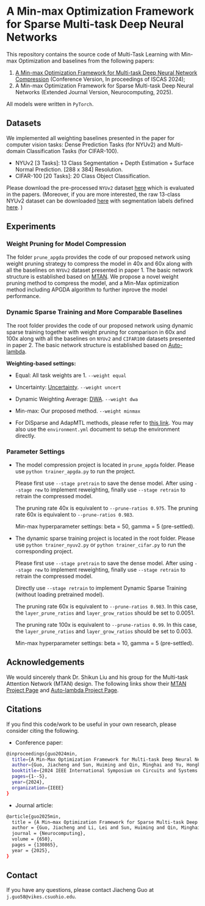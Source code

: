 # A Min-max Optimization Framework for Sparse Multi-task Deep Neural Networks
This repository contains the source code of Multi-Task Learning with Min-max Optimization and baselines from the following papers:
1) [A Min-max Optimization Framework for Multi-task Deep Neural Network Compression](https://ieeexplore.ieee.org/stamp/stamp.jsp?tp=&arnumber=10557958) (Conference Version, In proceedings of ISCAS 2024);
2) A Min-max Optimization Framework for Sparse Multi-task Deep Neural Networks (Extended Journal Version, Neurocomputing, 2025).

All models were written in `PyTorch`. 

## Datasets
We implemented all weighting baselines presented in the paper for computer vision tasks: Dense Prediction Tasks (for NYUv2) and Multi-domain Classification Tasks (for CIFAR-100).

- NYUv2 [3 Tasks]: 13 Class Segmentation + Depth Estimation + Surface Normal Prediction. [288 x 384] Resolution.
- CIFAR-100 [20 Tasks]: 20 Class Object Classification.

Please download the pre-processed `NYUv2` dataset [here](https://www.dropbox.com/scl/fo/p7n54hqfpfyc6fe6n62qk/AKVb28ZmgDiGdRMNkX5WJvo?rlkey=hcf31bdrezqjih36oi8usjait&e=1&dl=0) which is evaluated in the papers. (Moreover, if you are more interested, the raw 13-class NYUv2 dataset can be downloaded [here](https://github.com/ankurhanda/nyuv2-meta-data) with segmentation labels defined [here](https://github.com/ankurhanda/SceneNetv1.0/). )

## Experiments

### Weight Pruning for Model Compression
The folder `prune_apgda` provides the code of our proposed network using weight pruning strategy to compress the model in 40x and 60x along with all the baselines on `NYUv2` dataset presented in paper 1. The basic network structure is established based on [MTAN](https://github.com/lorenmt/mtan). 
We propose a novel weight pruning method to compress the model, and a Min-Max optimization method including APGDA algorithm to further inprove the model performance.

### Dynamic Sparse Training and More Comparable Baselines
The root folder provides the code of our proposed network using dynamic sparse training together with weight pruning for comparison in 60x and 100x along with all the baselines on `NYUv2` and `CIFAR100` datasets presented in paper 2. The basic network structure is established based on [Auto-lambda](https://github.com/lorenmt/auto-lambda).

**Weighting-based settings:**
- Equal: All task weights are 1. `--weight equal`
- Uncertainty: [Uncertainty](https://openaccess.thecvf.com/content_cvpr_2018/papers/Kendall_Multi-Task_Learning_Using_CVPR_2018_paper.pdf). `--weight uncert`
- Dynamic Weighting Average: [DWA](https://openaccess.thecvf.com/content_CVPR_2019/papers/Liu_End-To-End_Multi-Task_Learning_With_Attention_CVPR_2019_paper.pdf). `--weight dwa`
- Min-max: Our proposed method. `--weight minmax`
  
- For DiSparse and AdapMTL methods, please refer to [this link](https://github.com/MitchellX/AdapMTL). You may also use the `environment.yml` document to setup the environment directly.

### Parameter Settings

- The model compression project is located in `prune_apgda` folder. Please use `python trainer_apgda.py` to run the project.

  Please first use `--stage pretrain` to save the dense model. After using `--stage rew` to implement reweighting, finally use `--stage retrain` to retrain the compressed model.
  
  The pruning rate 40x is equivalent to `--prune-ratios 0.975`. The pruning rate 60x is equivalent to `--prune-ratios 0.983`.
  
  Min-max hyperparameter settings: beta = 50, gamma = 5 (pre-settled).

- The dynamic sparse training project is located in the root folder. Please use `python trainer_nyuv2.py` or `python trainer_cifar.py` to run the corresponding project.
  
  Please first use `--stage pretrain` to save the dense model. After using `--stage rew` to implement reweighting, finally use `--stage retrain` to retrain the compressed model.
  
  Directly use `--stage retrain` to implement Dynamic Sparse Training (without loading pretrained model).
  
  The pruning rate 60x is equivalent to `--prune-ratios 0.983`. In this case, the `layer_prune_ratios` and `layer_grow_ratios` should be set to 0.0051.
  
  The pruning rate 100x is equivalent to `--prune-ratios 0.99`. In this case, the `layer_prune_ratios` and `layer_grow_ratios` should be set to 0.003.
  
  Min-max hyperparameter settings: beta = 10, gamma = 5 (pre-settled).

## Acknowledgements
We would sincerely thank Dr. Shikun Liu and his group for the Multi-task Attention Network (MTAN) design. The following links show their [MTAN Project Page](https://github.com/lorenmt/mtan) and [Auto-lambda Project Page](https://github.com/lorenmt/auto-lambda).

## Citations
If you find this code/work to be useful in your own research, please consider citing the following.
- Conference paper:
```bash
@inproceedings{guo2024min,
  title={A Min-Max Optimization Framework for Multi-task Deep Neural Network Compression},
  author={Guo, Jiacheng and Sun, Huiming and Qin, Minghai and Yu, Hongkai and Zhang, Tianyun},
  booktitle={2024 IEEE International Symposium on Circuits and Systems (ISCAS)},
  pages={1--5},
  year={2024},
  organization={IEEE}
}
```
- Journal article: 
```bash
@article{guo2025min,
  title = {A Min–max Optimization Framework for Sparse Multi-task Deep Neural Network},
  author = {Guo, Jiacheng and Li, Lei and Sun, Huiming and Qin, Minghai and Yu, Hongkai and Zhang, Tianyun},
  journal = {Neurocomputing},
  volume = {650},
  pages = {130865},
  year = {2025},
}
```
## Contact
If you have any questions, please contact Jiacheng Guo at `j.guo58@vikes.csuohio.edu`.

